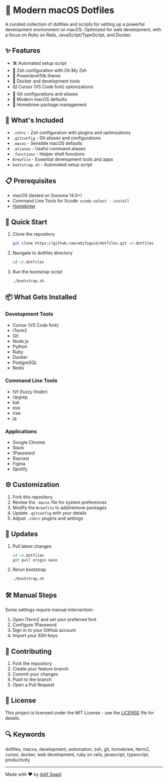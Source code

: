 # 🚀 Modern macOS Dotfiles

A curated collection of dotfiles and scripts for setting up a powerful development environment on macOS. Optimized for web development, with a focus on Ruby on Rails, JavaScript/TypeScript, and Docker.

## ✨ Features

- 🛠 Automated setup script
- 🐚 Zsh configuration with Oh My Zsh
- 🎨 Powerlevel10k theme
- 🐳 Docker and development tools
- ⌨️ Cursor (VS Code fork) optimizations
- 🔧 Git configurations and aliases
- 📱 Modern macOS defaults
- 🍺 Homebrew package management

## 🔧 What's Included

- `.zshrc` - Zsh configuration with plugins and optimizations
- `.gitconfig` - Git aliases and configurations
- `.macos` - Sensible macOS defaults
- `.aliases` - Useful command aliases
- `.functions` - Helper shell functions
- `Brewfile` - Essential development tools and apps
- `bootstrap.sh` - Automated setup script

## 📋 Prerequisites

- macOS (tested on Sonoma 14.0+)
- Command Line Tools for Xcode: `xcode-select --install`
- [Homebrew](https://brew.sh)

## 🚀 Quick Start

1. Clone the repository
   ```bash
   git clone https://github.com/adifsgaid/dotfiles.git ~/.dotfiles
   ```

2. Navigate to dotfiles directory
   ```bash
   cd ~/.dotfiles
   ```

3. Run the bootstrap script
   ```bash
   ./bootstrap.sh
   ```

## 📦 What Gets Installed

### Development Tools
- Cursor (VS Code fork)
- iTerm2
- Git
- Node.js
- Python
- Ruby
- Docker
- PostgreSQL
- Redis

### Command Line Tools
- fzf (fuzzy finder)
- ripgrep
- bat
- exa
- tree
- jq


### Applications
- Google Chrome
- Slack
- 1Password
- Raycast
- Figma
- Spotify

## ⚙️ Customization

1. Fork this repository
2. Review the `.macos` file for system preferences
3. Modify the `Brewfile` to add/remove packages
4. Update `.gitconfig` with your details
5. Adjust `.zshrc` plugins and settings

## 🔄 Updates

1. Pull latest changes
   ```bash
   cd ~/.dotfiles
   git pull origin main
   ```

2. Rerun bootstrap
   ```bash
   ./bootstrap.sh
   ```

## 🛠 Manual Steps

Some settings require manual intervention:

1. Open iTerm2 and set your preferred font
2. Configure 1Password
3. Sign in to your GitHub account
4. Import your SSH keys

## 🤝 Contributing

1. Fork the repository
2. Create your feature branch
3. Commit your changes
4. Push to the branch
5. Open a Pull Request

## 📝 License

This project is licensed under the MIT License - see the [LICENSE](LICENSE) file for details.

## 🔍 Keywords

dotfiles, macos, development, automation, zsh, git, homebrew, iterm2, cursor, docker, web development, ruby on rails, javascript, typescript, productivity

---

Made with ❤️ by [Adif Sgaid](https://github.com/adifsgaid)
